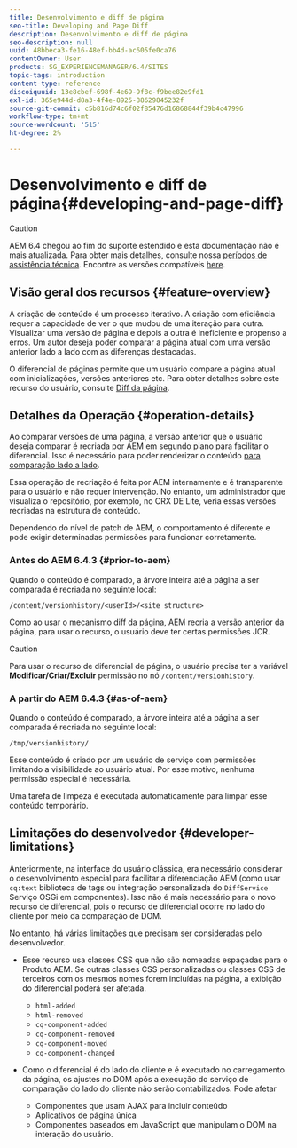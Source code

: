 ```yaml
---
title: Desenvolvimento e diff de página
seo-title: Developing and Page Diff
description: Desenvolvimento e diff de página
seo-description: null
uuid: 48bbeca3-fe16-48ef-bb4d-ac605fe0ca76
contentOwner: User
products: SG_EXPERIENCEMANAGER/6.4/SITES
topic-tags: introduction
content-type: reference
discoiquuid: 13e8cbef-698f-4e69-9f8c-f9bee82e9fd1
exl-id: 365e944d-d8a3-4f4e-8925-88629845232f
source-git-commit: c5b816d74c6f02f85476d16868844f39b4c47996
workflow-type: tm+mt
source-wordcount: '515'
ht-degree: 2%

---
```


# Desenvolvimento e diff de página{#developing-and-page-diff}

>[!CAUTION]
>
>AEM 6.4 chegou ao fim do suporte estendido e esta documentação não é mais atualizada. Para obter mais detalhes, consulte nossa [períodos de assistência técnica](https://helpx.adobe.com/br/support/programs/eol-matrix.html). Encontre as versões compatíveis [here](https://experienceleague.adobe.com/docs/).

## Visão geral dos recursos {#feature-overview}

A criação de conteúdo é um processo iterativo. A criação com eficiência requer a capacidade de ver o que mudou de uma iteração para outra. Visualizar uma versão de página e depois a outra é ineficiente e propenso a erros. Um autor deseja poder comparar a página atual com uma versão anterior lado a lado com as diferenças destacadas.

O diferencial de páginas permite que um usuário compare a página atual com inicializações, versões anteriores etc. Para obter detalhes sobre este recurso do usuário, consulte [Diff da página](/help/sites-authoring/page-diff.md).

## Detalhes da Operação {#operation-details}

Ao comparar versões de uma página, a versão anterior que o usuário deseja comparar é recriada por AEM em segundo plano para facilitar o diferencial. Isso é necessário para poder renderizar o conteúdo [para comparação lado a lado](/help/sites-authoring/page-diff.md#presentation-of-differences).

Essa operação de recriação é feita por AEM internamente e é transparente para o usuário e não requer intervenção. No entanto, um administrador que visualiza o repositório, por exemplo, no CRX DE Lite, veria essas versões recriadas na estrutura de conteúdo.

Dependendo do nível de patch de AEM, o comportamento é diferente e pode exigir determinadas permissões para funcionar corretamente.

### Antes do AEM 6.4.3 {#prior-to-aem}

Quando o conteúdo é comparado, a árvore inteira até a página a ser comparada é recriada no seguinte local:

`/content/versionhistory/<userId>/<site structure>`

Como ao usar o mecanismo diff da página, AEM recria a versão anterior da página, para usar o recurso, o usuário deve ter certas permissões JCR.

>[!CAUTION]
>
>Para usar o recurso de diferencial de página, o usuário precisa ter a variável **Modificar/Criar/Excluir** permissão no nó `/content/versionhistory`.

### A partir do AEM 6.4.3 {#as-of-aem}

Quando o conteúdo é comparado, a árvore inteira até a página a ser comparada é recriada no seguinte local:

`/tmp/versionhistory/`

Esse conteúdo é criado por um usuário de serviço com permissões limitando a visibilidade ao usuário atual. Por esse motivo, nenhuma permissão especial é necessária.

Uma tarefa de limpeza é executada automaticamente para limpar esse conteúdo temporário.

## Limitações do desenvolvedor {#developer-limitations}

Anteriormente, na interface do usuário clássica, era necessário considerar o desenvolvimento especial para facilitar a diferenciação AEM (como usar `cq:text` biblioteca de tags ou integração personalizada do `DiffService` Serviço OSGi em componentes). Isso não é mais necessário para o novo recurso de diferencial, pois o recurso de diferencial ocorre no lado do cliente por meio da comparação de DOM.

No entanto, há várias limitações que precisam ser consideradas pelo desenvolvedor.

* Esse recurso usa classes CSS que não são nomeadas espaçadas para o Produto AEM. Se outras classes CSS personalizadas ou classes CSS de terceiros com os mesmos nomes forem incluídas na página, a exibição do diferencial poderá ser afetada.

   * `html-added`
   * `html-removed`
   * `cq-component-added`
   * `cq-component-removed`
   * `cq-component-moved`
   * `cq-component-changed`

* Como o diferencial é do lado do cliente e é executado no carregamento da página, os ajustes no DOM após a execução do serviço de comparação do lado do cliente não serão contabilizados. Pode afetar

   * Componentes que usam AJAX para incluir conteúdo
   * Aplicativos de página única
   * Componentes baseados em JavaScript que manipulam o DOM na interação do usuário.
